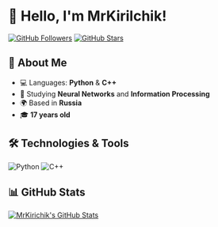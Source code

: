 # 👋 Hello, I'm **MrKirilchik**!

[![GitHub Followers](https://img.shields.io/github/followers/MrKirilchik?style=social)](https://github.com/MrKirilchik)
[![GitHub Stars](https://img.shields.io/github/stars/MrKirilchik?style=social)](https://github.com/MrKirilchik)

## 🚀 About Me

- 💻 Languages: **Python** & **C++**
- 🤖 Studying **Neural Networks** and **Information Processing**
- 🌍 Based in **Russia**
- 🎓 **17 years old**

## 🛠️ Technologies & Tools

![Python](https://img.shields.io/badge/Python-3776AB?style=for-the-badge&logo=python&logoColor=white)
![C++](https://img.shields.io/badge/C%2B%2B-00599C?style=for-the-badge&logo=c%2B%2B&logoColor=white)

## 📊 GitHub Stats

[![MrKirichik's GitHub Stats](https://github-readme-stats.vercel.app/api?username=MrKirilchik&show_icons=true&theme=radical)](https://github.com/MrKirilchik)
